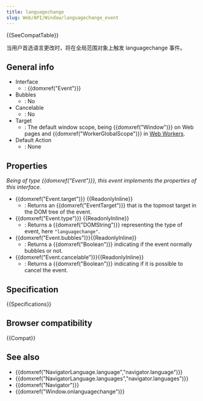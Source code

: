 ```yaml
---
title: languagechange
slug: Web/API/Window/languagechange_event
---
```

{{SeeCompatTable}}

当用户首选语言更改时，将在全局范围对象上触发 languagechange 事件。

## General info

- Interface
  - : {{domxref("Event")}}
- Bubbles
  - : No
- Cancelable
  - : No
- Target
  - : The default window scope, being {{domxref("Window")}} on Web pages and {{domxref("WorkerGlobalScope")}} in [Web Workers](/en-US/docs/Web/Guide/Performance/Using_web_workers).
- Default Action
  - : None

## Properties

_Being of type {{domxref("Event")}}, this event implements the properties of this interface._

- {{domxref("Event.target")}} {{ReadonlyInline}}
  - : Returns an {{domxref("EventTarget")}} that is the topmost target in the DOM tree of the event.
- {{domxref("Event.type")}} {{ReadonlyInline}}
  - : Returns a {{domxref("DOMString")}} representing the type of event, here `"languagechange"`.
- {{domxref("Event.bubbles")}}{{ReadonlyInline}}
  - : Returns a {{domxref("Boolean")}} indicating if the event normally bubbles or not.
- {{domxref("Event.cancelable")}}{{ReadonlyInline}}
  - : Returns a {{domxref("Boolean")}} indicating if it is possible to cancel the event.

## Specification

{{Specifications}}

## Browser compatibility

{{Compat}}

## See also

- {{domxref("NavigatorLanguage.language","navigator.language")}}
- {{domxref("NavigatorLanguage.languages","navigator.languages")}}
- {{domxref("Navigator")}}
- {{domxref("Window.onlanguagechange")}}
